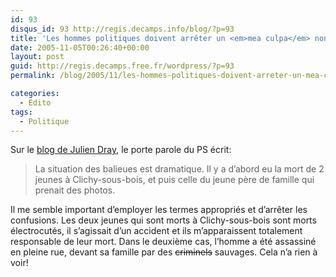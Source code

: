 ```yaml
---
id: 93
disqus_id: 93 http://regis.decamps.info/blog/?p=93
title: 'Les hommes politiques doivent arrêter un <em>mea culpa</em> non justifié'
date: 2005-11-05T00:26:40+00:00
layout: post
guid: http://regis.decamps.free.fr/wordpress/?p=93
permalink: /blog/2005/11/les-hommes-politiques-doivent-arreter-un-mea-culpa-non-justifie/

categories:
  - Edito
tags:
  - Politique
---
```

Sur le [blog de Julien Dray](http://iledefrance.skyblog.com/index.html), le porte parole du PS écrit:

> La situation des balieues est dramatique. Il y a d’abord eu la mort de 2 jeunes à Clichy-sous-bois, et puis celle du jeune père de famille qui prenait des photos.

Il me semble important d&#8217;employer les termes appropriés et d’arrêter les confusions. Les deux jeunes qui sont morts à Clichy-sous-bois sont morts électrocutés, il s’agissait d’un accident et ils m’apparaissent totalement responsable de leur mort. Dans le deuxième cas, l’homme a été assassiné en pleine rue, devant sa famille par des <strike>criminels</strike> sauvages. Cela n’a rien à voir!

